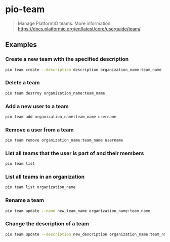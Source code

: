 # pio-team

> Manage PlatformIO teams. More information: <https://docs.platformio.org/en/latest/core/userguide/team/>.

## Examples

### Create a new team with the specified description

```bash
pio team create --description description organization_name:team_name
```

### Delete a team

```bash
pio team destroy organization_name:team_name
```

### Add a new user to a team

```bash
pio team add organization_name:team_name username
```

### Remove a user from a team

```bash
pio team remove organization_name:team_name username
```

### List all teams that the user is part of and their members

```bash
pio team list
```

### List all teams in an organization

```bash
pio team list organization_name
```

### Rename a team

```bash
pio team update --name new_team_name organization_name:team_name
```

### Change the description of a team

```bash
pio team update --description new_description organization_name:team_name
```
